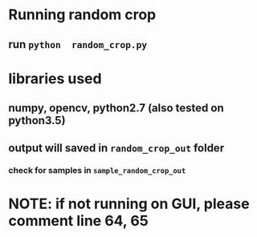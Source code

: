 # Running random crop
## run ```python  random_crop.py```

# libraries used
## numpy, opencv, python2.7 (also tested on python3.5)

## output will saved in ``` random_crop_out ``` folder
### check for samples in ``` sample_random_crop_out ```
# NOTE: if not running on GUI, please comment line 64, 65
